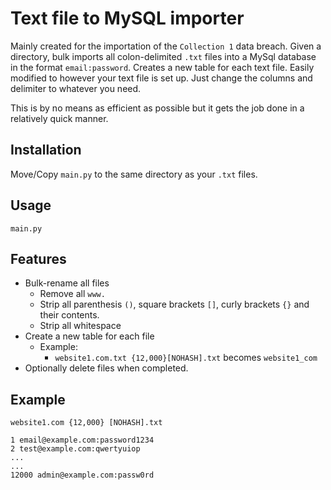 # Text file to MySQL importer
Mainly created for the importation of the `Collection 1` data breach. 
Given a directory, bulk imports all colon-delimited `.txt` files into a MySql database in the format `email:password`. Creates a new table for each text file. 
Easily modified to however your text file is set up. Just change the columns and delimiter to whatever you need. 

This is by no means as efficient as possible but it gets the job done in a relatively quick manner. 

## Installation
Move/Copy `main.py` to the same directory as your `.txt` files.

## Usage
`main.py`

## Features
* Bulk-rename all files
  - Remove all `www.`
  - Strip all parenthesis `()`, square brackets `[]`, curly brackets `{}` and their contents.
  - Strip all whitespace
* Create a new table for each file
  - Example:
    - `website1.com.txt {12,000}[NOHASH].txt` becomes `website1_com`
* Optionally delete files when completed.

## Example 
`website1.com {12,000} [NOHASH].txt`
```
1 email@example.com:password1234
2 test@example.com:qwertyuiop
...
...
12000 admin@example.com:passw0rd
```

